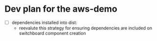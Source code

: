 # Dev plan for the aws-demo

 - [ ] dependencies installed into dist:
    - reevalute this strategy for ensuring dependencies are included on switchboard component creation
